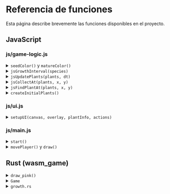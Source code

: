 # Referencia de funciones

Esta página describe brevemente las funciones disponibles en el proyecto.

## JavaScript

### js/game-logic.js
<details>
<summary><code>seedColor()</code> y <code>matureColor()</code></summary>
Generan colores aleatorios para las plantas.
</details>

<details>
<summary><code>jsGrowthInterval(species)</code></summary>
Define el tiempo de crecimiento según la especie.
</details>

<details>
<summary><code>jsUpdatePlants(plants, dt)</code></summary>
Actualiza el avance de todas las plantas.
</details>

<details>
<summary><code>jsCollectAt(plants, x, y)</code></summary>
Intenta recolectar una planta madura cercana.
</details>

<details>
<summary><code>jsFindPlantAt(plants, x, y)</code></summary>
Devuelve el índice de una planta en las coordenadas.
</details>

<details>
<summary><code>createInitialPlants()</code></summary>
Crea el conjunto inicial de plantas para el modo JS.
</details>

### js/ui.js
<details>
<summary><code>setupUI(canvas, overlay, plantInfo, actions)</code></summary>
Conecta los controles del jugador y muestra información de cada planta.
</details>

### js/main.js
<details>
<summary><code>start()</code></summary>
Carga el módulo wasm y comienza el ciclo de dibujo.
</details>

<details>
<summary><code>movePlayer()</code> y <code>draw()</code></summary>
Gestionan la lógica de movimiento, colisiones y renderizado.
</details>

## Rust (wasm_game)
<details>
<summary><code>draw_pink()</code></summary>
Pinta el fondo cuando se inicia el juego.
</details>

<details>
<summary><code>Game</code></summary>
Gestiona la posición del jugador y las plantas. Sus métodos permiten mover al jugador, actualizar el estado y recolectar.
</details>

<details>
<summary><code>growth.rs</code></summary>
Define el cálculo de colores y etapas de crecimiento.
</details>
